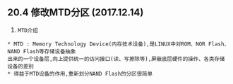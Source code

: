 ## 20.4 修改MTD分区 (2017.12.14)
1. `MTD介绍`
```
* MTD : Memory Technology Device(内存技术设备),是LINUX中对ROM、NOR Flash、NAND Flash等存储设备抽象
出来的一个设备层,向上提供统一的访问接口(读、写擦除等),屏蔽底层硬件的操作、各类存储设备的差别
* 得益于MTD设备的作用,重新划分NAND Flash的分区很简单
```
